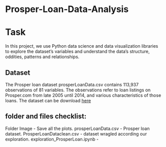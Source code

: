 
# Prosper-Loan-Data-Analysis

# Task

In this project, we use Python data science and data visualization libraries to explore the dataset’s variables and understand the data’s structure, oddities, patterns and relationships.

## Dataset

The Prosper loan dataset prosperLoanData.csv contains 113,937 observations of 81 variables. The observations refer to loan listings on Prosper.com from late 2005 until 2014, and various characteristics of those loans. The dataset can be download [here](https://www.google.com/url?q=https://s3.amazonaws.com/udacity-hosted-downloads/ud651/prosperLoanData.csv&sa=D&ust=1547358770029000)

## folder and files checklist:

Folder Image - Save all the plots.
prosperLoanData.csv - Prosper loan dataset.
ProsperLoanDataclean.csv -  dataset wragled according our exploration.
exploration_ProsperLoan.ipynb -  
 
